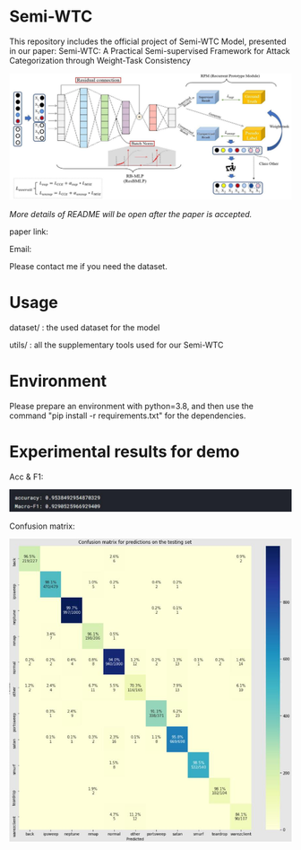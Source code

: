 # Semi-WTC
This repository includes the official project of Semi-WTC Model, presented in our paper: Semi-WTC: A Practical Semi-supervised Framework for Attack Categorization through Weight-Task Consistency

![image](https://github.com/HUANGLIZI/WTC/blob/main/img/Semi-WTC.jpg)

*More details of README will be open after the paper is accepted.*

paper link:

Email:

Please contact me if you need the dataset.

# Usage

dataset/ : the used dataset for the model

utils/ : all the supplementary tools used for our Semi-WTC


# Environment

Please prepare an environment with python=3.8, and then use the command "pip install -r requirements.txt" for the dependencies.

# Experimental results for demo

Acc & F1:

![image](https://github.com/HUANGLIZI/WTC/blob/main/img/results.jpg)

Confusion matrix:

![image](https://github.com/HUANGLIZI/WTC/blob/main/img/CM.jpg)


